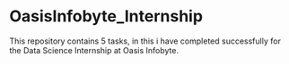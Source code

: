 # OasisInfobyte_Internship
This repository contains 5 tasks, in this i have completed successfully for the Data Science Internship at Oasis Infobyte.
